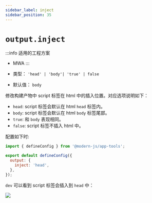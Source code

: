 ```yaml
---
sidebar_label: inject
sidebar_position: 35
---
```


# `output.inject`

:::info 适用的工程方案
* MWA
:::

* 类型： `'head' | 'body'| 'true' | false`
* 默认值： `body`


修改构建产物中 script 标签在 html 中的插入位置。对应选项说明如下：

* `head`: script 标签会默认在 html `head` 标签内。
* `body`: script 标签会默认在 html `body` 标签尾部。
* `true`: 和 `body` 表现相同。
* `false`: script 标签不插入 html 中。

配置如下时:

```javascript title="modern.config.js"
import { defineConfig } from '@modern-js/app-tools';

export default defineConfig({
  output: {
    inject: 'head',
  },
});
```

`dev` 可以看到 script 标签会插入到 `head` 中：


![](https://lf3-static.bytednsdoc.com/obj/eden-cn/aphqeh7uhohpquloj/modern-js/docs/output-inject.png)

